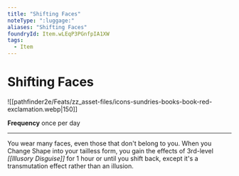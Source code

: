 ```yaml
---
title: "Shifting Faces"
noteType: ":luggage:"
aliases: "Shifting Faces"
foundryId: Item.wLEqP3PGnfpIA1XW
tags:
  - Item
---
```


# Shifting Faces
![[pathfinder2e/Feats/zz_asset-files/icons-sundries-books-book-red-exclamation.webp|150]]

**Frequency** once per day

* * *

You wear many faces, even those that don't belong to you. When you Change Shape into your tailless form, you gain the effects of 3rd-level _[[Illusory Disguise]]_ for 1 hour or until you shift back, except it's a transmutation effect rather than an illusion.
